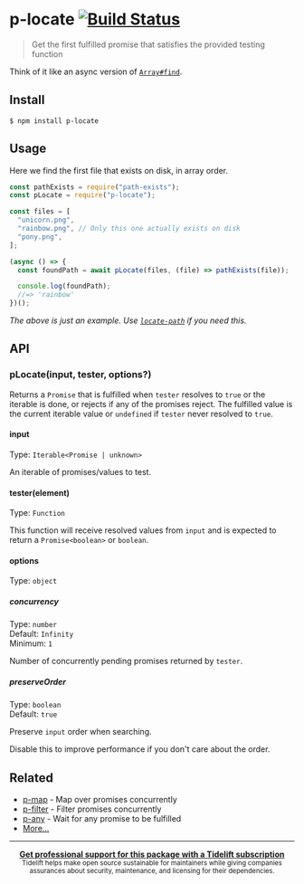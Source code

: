 # p-locate [![Build Status](https://travis-ci.com/sindresorhus/p-locate.svg?branch=master)](https://travis-ci.com/github/sindresorhus/p-locate)

> Get the first fulfilled promise that satisfies the provided testing function

Think of it like an async version of
[`Array#find`](https://developer.mozilla.org/en/docs/Web/JavaScript/Reference/Global_Objects/Array/find).

## Install

```
$ npm install p-locate
```

## Usage

Here we find the first file that exists on disk, in array order.

```js
const pathExists = require("path-exists");
const pLocate = require("p-locate");

const files = [
  "unicorn.png",
  "rainbow.png", // Only this one actually exists on disk
  "pony.png",
];

(async () => {
  const foundPath = await pLocate(files, (file) => pathExists(file));

  console.log(foundPath);
  //=> 'rainbow'
})();
```

_The above is just an example. Use
[`locate-path`](https://github.com/sindresorhus/locate-path) if you need this._

## API

### pLocate(input, tester, options?)

Returns a `Promise` that is fulfilled when `tester` resolves to `true` or the
iterable is done, or rejects if any of the promises reject. The fulfilled value
is the current iterable value or `undefined` if `tester` never resolved to
`true`.

#### input

Type: `Iterable<Promise | unknown>`

An iterable of promises/values to test.

#### tester(element)

Type: `Function`

This function will receive resolved values from `input` and is expected to
return a `Promise<boolean>` or `boolean`.

#### options

Type: `object`

##### concurrency

Type: `number`\
Default: `Infinity`\
Minimum: `1`

Number of concurrently pending promises returned by `tester`.

##### preserveOrder

Type: `boolean`\
Default: `true`

Preserve `input` order when searching.

Disable this to improve performance if you don't care about the order.

## Related

- [p-map](https://github.com/sindresorhus/p-map) - Map over promises
  concurrently
- [p-filter](https://github.com/sindresorhus/p-filter) - Filter promises
  concurrently
- [p-any](https://github.com/sindresorhus/p-any) - Wait for any promise to be
  fulfilled
- [More…](https://github.com/sindresorhus/promise-fun)

---

<div align="center">
	<b>
		<a href="https://tidelift.com/subscription/pkg/npm-p-locate?utm_source=npm-p-locate&utm_medium=referral&utm_campaign=readme">Get professional support for this package with a Tidelift subscription</a>
	</b>
	<br>
	<sub>
		Tidelift helps make open source sustainable for maintainers while giving companies<br>assurances about security, maintenance, and licensing for their dependencies.
	</sub>
</div>
